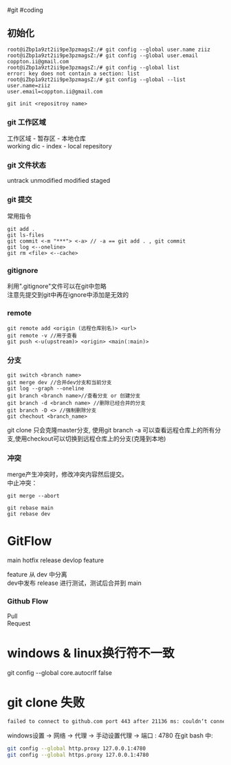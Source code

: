 #git #coding 
## 初始化

```
root@iZbp1a9zt2ii9pe3pzmagsZ:/# git config --global user.name ziiz
root@iZbp1a9zt2ii9pe3pzmagsZ:/# git config --global user.email coppton.ii@gmail.com
root@iZbp1a9zt2ii9pe3pzmagsZ:/# git config --global list
error: key does not contain a section: list
root@iZbp1a9zt2ii9pe3pzmagsZ:/# git config --global --list
user.name=ziiz
user.email=coppton.ii@gmail.com
```

```
git init <repositroy name>
```
### git 工作区域
工作区域 - 暂存区 - 本地仓库     
working dic - index - local repesitory
### git 文件状态

untrack unmodified modified staged

### git 提交
常用指令
```
git add .
git ls-files
git commit <-m "***"> <-a> // -a == git add . , git commit
git log <--oneline>
git rm <file> <--cache>
```

### gitignore

利用".gitignore"文件可以在git中忽略     
注意先提交到git中再在ignore中添加是无效的

### remote 
```
git remote add <origin (远程仓库别名)> <url>
git remote -v //用于查看
git push <-u(upstream)> <origin> <main(:main)>
```

### 分支

```
git switch <branch name>
git merge dev //合并dev分支和当前分支
git log --graph --oneline
git branch <branch name>//查看分支 or 创建分支
git branch -d <branch name> //删除已经合并的分支
git branch -D <> //强制删除分支
git chechout <branch_name>
```
git clone 只会克隆master分支, 使用git branch -a 可以查看远程仓库上的所有分支,使用checkout可以切换到远程仓库上的分支(克隆到本地)
### 冲突
merge产生冲突时，修改冲突内容然后提交。     
中止冲突：
```
git merge --abort
```

```
git rebase main
git rebase dev
```

# GitFlow

main hotfix release devlop feature

feature 从 dev 中分离    
dev中发布 release 进行测试，测试后合并到 main

### Github Flow    
Pull   
Request

# windows & linux换行符不一致
git config --global core.autocrlf false


# git clone 失败
```bash
failed to connect to github.com port 443 after 21136 ms: couldn‘t connect to server
```

windows设置 -> 网络 -> 代理 -> 手动设置代理 -> 端口 : 4780
在git bash 中:
```bash
git config --global http.proxy 127.0.0.1:4780
git config --global https.proxy 127.0.0.1:4780
```